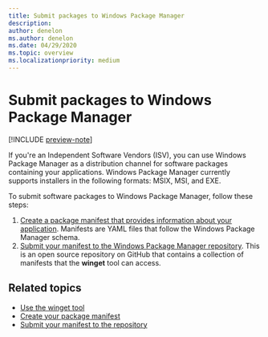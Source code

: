 ```yaml
---
title: Submit packages to Windows Package Manager
description: 
author: denelon
ms.author: denelon
ms.date: 04/29/2020
ms.topic: overview
ms.localizationpriority: medium
---
```


# Submit packages to Windows Package Manager

[!INCLUDE [preview-note](../../includes/package-manager-preview.md)]

If you're an Independent Software Vendors (ISV), you can use Windows Package Manager as a distribution channel for software packages containing your applications. Windows Package Manager currently supports installers in the following formats: MSIX, MSI, and EXE.

To submit software packages to Windows Package Manager, follow these steps:

1. [Create a package manifest that provides information about your application](manifest.md). Manifests are YAML files that follow the Windows Package Manager schema.
2. [Submit your manifest to the Windows Package Manager repository](repository.md). This is an open source repository on GitHub that contains a collection of manifests that the **winget** tool can access.

## Related topics

* [Use the winget tool](../winget/index.md)
* [Create your package manifest](manifest.md)
* [Submit your manifest to the repository](repository.md)